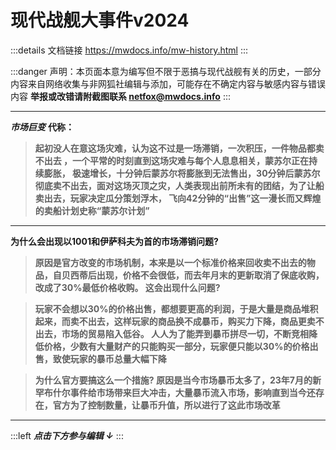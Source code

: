 # 现代战舰大事件v2024

:::details 文档链接
https://mwdocs.info/mw-history.html
:::

:::danger 声明：本页面本意为编写但不限于恶搞与现代战舰有关的历史，一部分内容来自网络收集与非网狐社编辑与添加，可能存在不确定内容与敏感内容与错误内容
**举报或改错请附截图联系 netfox@mwdocs.info**
:::

---
 **<Badge text="2024.1.1" type="info" />*市场巨变***
 **代称：<Badge text="蒙苏尔计划" type="warning" />**
>**起初没人在意这场灾难，认为这不过是一场滞销，一次积压，一件物品都卖不出去 ，一个平常的时刻直到这场灾难与每个人息息相关，蒙苏尔正在持续膨胀， 极速增长，十分钟后蒙苏尔将膨胀到无法售出，30分钟后蒙苏尔彻底卖不出去，面对这场灭顶之灾，人类表现出前所未有的团结，为了让船卖出去，玩家决定瓜分策划浮木， 飞向42分钟的“出售”这一漫长而又辉煌的卖船计划史称“蒙苏尔计划”**
---
**为什么会出现以1001和伊萨科夫为首的市场滞销问题?**

>**原因是官方改变的市场机制，本来是以一个标准价格来回收卖不出去的物品，自贝西蒂后出现，价格不会很低，而去年月末的更新取消了保底收购，改成了30%最低价格收购。 这会出现什么问题?**

>**玩家不会想以30%的价格出售，都想要更高的利润，于是大量是商品堆积起来，而卖不出去，这样玩家的商品换不成暴币，购买力下降，商品更卖不出去，市场的贸易陷入低谷。 人人为了能弄到暴币拼尽一切，不断竞相降低价格，少数有大量财产的只能购买一部分，玩家便只能以30%的价格出售，致使玩家的暴币总量大幅下降**

>**为什么官方要搞这么一个措施? 原因是当今市场暴币太多了，23年7月的新罕布什尔事件给市场带来巨大冲击，大量暴币流入市场，影响直到当今还存在，官方为了控制数量，让暴币升值，所以进行了这此市场改革**
---

:::left
***点击下方参与编辑 ↓***
:::
